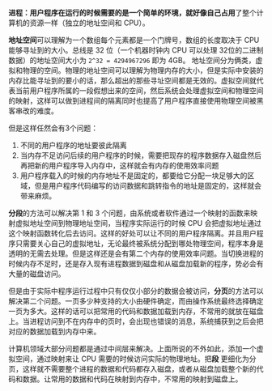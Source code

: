 **进程：**用户程序在运行的时候需要的是一个简单的环境，就好像自己**占用**了整个计算机的资源一样（独立的地址空间和 CPU）。

**地址空间**可以理解为一个数组每个元素都是一个门牌号，数组的长度取决于 CPU 能够寻址到的大小。总线是 32 位（一个机器时钟内 CPU 可以处理 32位的二进制数据）的地址空间大小为 ````2^32 = 4294967296```` 即为 4GB。
地址空间分为俩类，虚拟和物理的空间。物理的地址空间可以理解为物理内存的大小，但是实际中安装的内存比能寻址到的要小的话，那么超出的那些寻址空间都是无效的。虚拟空间就代表当前用户程序所属的一段假想出来的空间，然后系统会处理虚拟空间和物理空间的映射，这样可以做到进程间的隔离同时也提高了用户程序直接使用物理空间被黑客串改的难度。

但是这样任然会有3个问题：
1. 不同的用户程序的地址要彼此隔离
2. 当内存不足访问后续的用户程序的时候，需要把现存的程序数据存入磁盘然后再把新的用户程序导入内存中，这样就会有内存的使用效率问题
3. 用户程序载入的时候的内存地址不是固定的，都要给它分配一块足够大的区域，但是用户程序代码编写的访问数据和跳转指令的地址是固定的，这样就会带来麻烦。

**分段**的方法可以解决第 1 和 3 个问题，由系统或者软件通过一个映射的函数来映射虚拟地址空间到物理地址空间，当程序实际运行的时候 CPU 会把虚拟地址通过这个映射函数转化后去访问。这样的好处可以让不同的用户程序隔离。并且用户程序只需要关心自己的虚拟地址，无论最终被系统分配到哪处物理空间，程序本身是透明的无需去处理。但是这样还是会有第二个内存的使用效率问题。当切换进程的时候内存不足时，还是存入现有进程数据到磁盘和从磁盘加载新的程序，势必会有大量的磁盘访问。

但是由于实际中程序运行过程中只有仅仅小部分的数据会被访问，**分页**的方法可以解决第二个问题。一页多少种支持的大小由硬件确定，而由操作系统最终选择确定一页为多大。这样的话可以把常用的代码和数据加载到内存，不常用的就放在磁盘上。当进程访问到不在内存中的页时，会出现也错误的消息，系统捕获到之后会把对应的数据加载到内存中来。

计算机领域大部分问题都是通过中间层来解决。上面所说的不外如此，添加一个虚拟空间，通过映射来让 CPU 需要的时候访问实际的物理地址。把**段** 更细化为分页，这样就不需要整个进程的数据和代码都存入磁盘，或者从磁盘加载整个新的代码和数据。让常用的数据和代码在映射到内存中，不常用的映射到磁盘上。